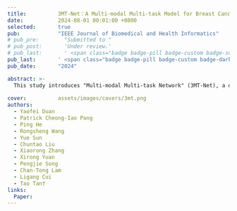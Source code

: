 ```yaml
---
title:          3MT-Net：A Multi-modal Multi-task Model for Breast Cancer and Pathological Subtype Classification Based on a Multicenter Study
date:           2024-08-01 00:01:00 +0800
selected:       true
pub:            "IEEE Journal of Biomedical and Health Informatics"
# pub_pre:        "Submitted to "
# pub_post:       'Under review.'
# pub_last:       ' <span class="badge badge-pill badge-custom badge-success">Spotlight</span>'
pub_last:       ' <span class="badge badge-pill badge-custom badge-dark">Journal</span>'
pub_date:       "2024"

abstract: >-
  This study introduces "Multi-modal Multi-task Network" (3MT-Net), a deep learning architecture using clinical data, B-mode, and color Doppler ultrasound. 3MT-Net employs AM-CapsNet for tumor feature extraction, cross-attention for data fusion, and ensemble learning for optimization. Extensive testing on two datasets showed 3MT-Net outperforms the industrial-grade CAD product S-detect, achieving higher AUC.
  
cover:          assets/images/covers/3mt.png
authors:
  - Yaofei Duan
  - Patrick Cheong-Iao Pang
  - Ping He
  - Rongsheng Wang
  - Yue Sun
  - Chuntao Liu
  - Xiaorong Zhang
  - Xirong Yuan
  - Pengjie Song
  - Chan-Tong Lam
  - Ligang Cui
  - Tao Tan†
links:
  Paper: 
---
```

